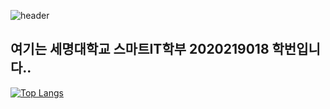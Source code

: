   ![header](https://capsule-render.vercel.app/api?type=slice&color=auto&height=300&section=header&text=Hello&fontSize=70&rotate=20)

<h2>여기는 세명대학교 스마트IT학부 2020219018 학번입니다.. </h2>

[![Top Langs](https://github-readme-stats.vercel.app/api/top-langs/?username=JSblow001&layout=compact)](https://github.com/Jsblow001/github-readme-stats)
